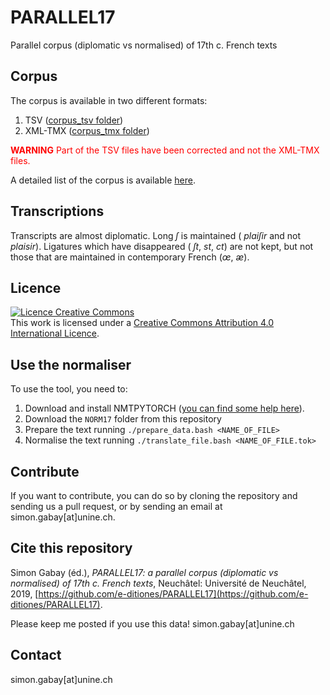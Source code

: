 # PARALLEL17

Parallel corpus (diplomatic vs normalised) of 17th c. French texts

## Corpus

The corpus is available in two different formats:
1. TSV ([corpus_tsv folder](https://github.com/e-ditiones/PARALLEL17/tree/master/corpus_tsv))
2. XML-TMX ([corpus_tmx folder](https://github.com/e-ditiones/PARALLEL17/tree/master/corpus_tmx))

<span style="color:red;"><b>WARNING</b> Part of the TSV files have been corrected and not the XML-TMX files.</span>

A detailed list of the corpus is available [here](https://github.com/e-ditiones/PARALLEL17/blob/master/TableOfContent.tsv).

## Transcriptions
Transcripts are almost diplomatic. Long *ſ* is maintained ( *plaiſir* and not *plaisir*).
Ligatures which have disappeared ( *ſt*, *st*, *ct*) are not kept, but not those that are maintained in contemporary French (*œ*, *æ*).

## Licence
<a rel="license" href="http://creativecommons.org/licenses/by/4.0/"><img alt="Licence Creative Commons" style="border-width:0" src="https://i.creativecommons.org/l/by/4.0/88x31.png" /></a><br />This work is licensed under a <a rel="license" href="http://creativecommons.org/licenses/by/4.0/">Creative Commons Attribution 4.0 International Licence</a>.

## Use the normaliser
To use the tool, you need to:
1. Download and install NMTPYTORCH ([you can find some help here](https://github.com/lium-lst/nmtpytorch/wiki/Installation)).
2. Download the ```NORM17``` folder from this repository
3. Prepare the text running ```./prepare_data.bash <NAME_OF_FILE>```
4. Normalise the text running ```./translate_file.bash <NAME_OF_FILE.tok>```

## Contribute
If you want to contribute, you can do so by cloning the repository and sending us a pull request, or by sending an email at simon.gabay[at]unine.ch.

## Cite this repository
Simon Gabay (éd.), _PARALLEL17: a parallel corpus (diplomatic vs normalised) of 17th c. French texts_, Neuchâtel: Université de Neuchâtel, 2019, [https://github.com/e-ditiones/PARALLEL17](https://github.com/e-ditiones/PARALLEL17).

Please keep me posted if you use this data! simon.gabay[at]unine.ch

## Contact
simon.gabay[at]unine.ch

